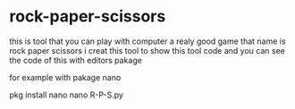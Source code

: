 # rock-paper-scissors
this is tool that you can play with computer a realy good game that name is rock paper scissors
i creat this tool to show this tool code and you can see the code of this with editors pakage


for example with pakage nano 


pkg install nano
nano R-P-S.py

